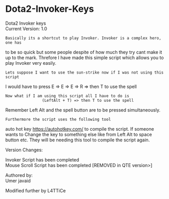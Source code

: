 # Dota2-Invoker-Keys
Dota2 Invoker keys    
Current Version: 1.0    

	Basically its a shortcut to play Invoker. Invoker is a complex hero, one has 
to be so quick but some people despite of how much they try cant make it up to 
the mark. Threfore I have made this simple script which allows you to play Invoker
very easily.

	Lets suppose I want to use the sun-strike now if I was not using this script
I would have to press
					E => E => E => R => then T to use the spell
					
	Now what if I am using this script all I have to do is 
					(LeftAlt + T) => then T to use the spell
					
Remember Left Alt and the spell button are to be pressed simultaneously.

	Furthermore the script uses the following tool
auto hot key https://autohotkey.com/ to compile the script. If someone wants to 
Change the key to something else like from Left Alt to space button etc. They 
will be needing this tool to compile the script again.


Version Changes:   
   
Invoker Script has been completed   
Mouse Scroll Script has been completed    [REMOVED in QTE version>] 



Authored by:   
Umer javaid

Modified further by
L4TTiCe
